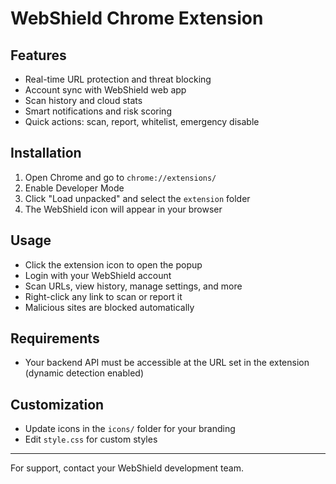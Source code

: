 # WebShield Chrome Extension

## Features
- Real-time URL protection and threat blocking
- Account sync with WebShield web app
- Scan history and cloud stats
- Smart notifications and risk scoring
- Quick actions: scan, report, whitelist, emergency disable

## Installation
1. Open Chrome and go to `chrome://extensions/`
2. Enable Developer Mode
3. Click "Load unpacked" and select the `extension` folder
4. The WebShield icon will appear in your browser

## Usage
- Click the extension icon to open the popup
- Login with your WebShield account
- Scan URLs, view history, manage settings, and more
- Right-click any link to scan or report it
- Malicious sites are blocked automatically

## Requirements
- Your backend API must be accessible at the URL set in the extension (dynamic detection enabled)

## Customization
- Update icons in the `icons/` folder for your branding
- Edit `style.css` for custom styles

---
For support, contact your WebShield development team. 
